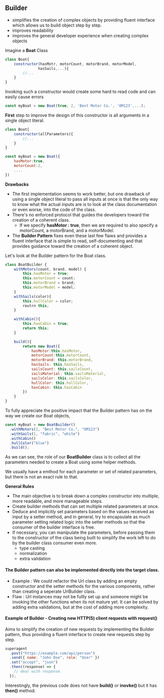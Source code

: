 ## Builder

- simplifies the creation of complex objects by providing fluent interface which allows us to build object step by step.
- improves readability
- improves the general developer experience when creating complex objects

Imagine a **Boat** Class

```javascript
class Boat{
    constructor(hasMotr, motorCount, motorBrand, motorModel,
               hasSails,...){
        //...
    }
}
```

Invoking such a constructor would create some hard to read code and can easily cause errors

```javascript
const myBoat = new Boat(true, 2, 'Best Motor Co.', 'OM123',...);
```

**First** step to improve the design of this constructor is all arguments in a single object literal.

```javascript
class Boat{
    constructor(allParameters){
        //...
    }
}

const myBoat = new Boat({
    hasMotor:true,
    motorCount:2,
    ....
})

```

**Drawbacks**

- The first implementation seems to work better, but one drawback of using a single object literal to pass all inputs at once is that the only way to know what the actual inputs are is to look at the class documentation or even worse, into the code of the class.
- There's no enforced protocol that guides the developers toward the creation of a coherent class.
  - If we specify **hasMotor : true**, then we are required to also specify a motorCount, a motorBrand, and a motorModel.
- The **Builder Pattern** fixes even these last few flaws and provides a fluent interface that is simple to read, self-documenting and that provides guidance toward the creation of a coherent object.

Let's look at the Builder pattern for the Boat class.

```javascript
class BoatBuilder {
    withMotors(count, brand, model) {
        this.hasMotor = true;
        this.motorCount = count;
        this.motorBrand = brand;
        this.motorModel = model;
    }
    withSails(color){
        this.hullColor = color;
        reutrn this;
    }

    withCabin(){
        this.hasCabin = true;
        return this;
    }

    build(){
        return new Boat({
            hasMotor:this.hasMotor,
            motorCount:this.motorCount,
            motorBrand: this.motorBrand,
            hasSails: this.hasSails,
            sailsCount: this.sailsCount,
            sailsMaterial: this.sailsMaterial,
            sailsColor: this.sailsColor,
            hullColor: this.hullColor,
            hasCabin: this.hasCabin
        })
    }
}
```

To fully appreciate the positive impact that the Builder pattern has on the way we create our Boat objects,

```javascript
const myBoat = new BoatBuilder()
  .withMotors(2, "Best Motor Co.", "OM123")
  .withSails(1, "fabric", "white")
  .withCabin()
  .hullColor("blue")
  .build();
```

As we can see, the role of our **BoatBuilder** class is to collect all the parameters needed to create a Boat using some helper methods.

We usually have a emthod for each parameter or set of related parameters, but there is not an exact rule to that.

**General Rules**

- The main objective is to break down a complex constructor into multiple, more readable, and more manageable steps.
- Create builder methods that can set multiple related parameters at once.
- Deduce and implicitly set parameters based on the values received as input by a setter method, and in general, try to encapsulate as much parameter setting related logic into the setter methods so that the consumer of the builder interface is free.
- If necessary, you can manipulate the parameters, before passing them to the constructor of the class being built to simplify the work left to do by the builder class consumer even more.
  - type casting
  - normalization
  - extra validation

#### The Builder pattern can also be implemented directly into the target class.

- Example : We could refactor the Url class by adding an empty constructor and the setter methods for the various components, rather than creating a seperate UrlBuilder class.
- Flaw : Url instances may not be fullly set up and someone might be invoking the other functions when its not mature yet. It can be solved by adding extra validations, but at the cost of adding more complexity.

#### Example of Builder - Creating new HTTP(S) client requests with request()

Aims to simplify the creation of new requests by implementing the Builder pattern, thus providing a fluent interface to create new requests step by step.

```javascript
superagent
  .post("https://example.com/api/person")
  .send({ name: "John Doe", role: "User" })
  .set("accept", "json")
  .then((response) => {
    // deal with response.
  });
```

Interestingly, the previous code does not have **build()** or **inovke()** but it has **then()** method.

